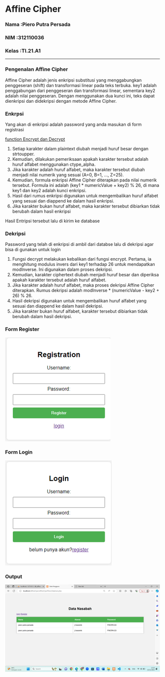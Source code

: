 # Affine Cipher



### Nama :Piero Putra Persada
### NIM :312110036
### Kelas :TI.21.A1
---

### Pengenalan Affine Cipher

Affine Cipher adalah jenis enkripsi substitusi yang menggabungkan penggeseran (shift) dan transformasi linear pada teks terbuka. key1 adalah penggabungan dari penggeseran dan transformasi linear, sementara key2 adalah nilai penggeseran. Dengan menggunakan dua kunci ini, teks dapat dienkripsi dan didekripsi dengan metode Affine Cipher.

### Enkrpsi

Yang akan di enkripsi adalah password yang anda masukan di form registrasi 

[function Encrypt dan Decrypt](https://github.com/Rizalpringgandani/Uts_Kripto_Piero/blob/main/affineCiperPiero/encrypt_decrypt.php)

1. Setiap karakter dalam plaintext diubah menjadi huruf besar dengan strtoupper.
2. Kemudian, dilakukan pemeriksaan apakah karakter tersebut adalah huruf alfabet menggunakan ctype_alpha.
3. Jika karakter adalah huruf alfabet, maka karakter tersebut diubah menjadi nilai numerik yang sesuai (A=0, B=1, ..., Z=25).
4. Kemudian, formula enkripsi Affine Cipher diterapkan pada nilai numerik tersebut. Formula ini adalah (key1 * numericValue + key2) % 26, di mana key1 dan key2 adalah kunci enkripsi.
5. Hasil dari rumus enkripsi digunakan untuk mengembalikan huruf alfabet yang sesuai dan diappend ke dalam hasil enkripsi.
6. Jika karakter bukan huruf alfabet, maka karakter tersebut dibiarkan tidak berubah dalam hasil enkripsi

Hasil Entripsi tersebut lalu di kirim ke database 

### Dekripsi

Password yang telah di enkripsi di ambil dari databse lalu di dekripsi agar bisa di gunakan untuk login

1. Fungsi decrypt melakukan kebalikan dari fungsi encrypt. Pertama, ia menghitung modulus invers dari key1 terhadap 26 untuk mendapatkan modInverse. Ini digunakan dalam proses dekripsi.
2. Kemudian, karakter ciphertext diubah menjadi huruf besar dan diperiksa apakah karakter tersebut adalah huruf alfabet.
3. Jika karakter adalah huruf alfabet, maka proses dekripsi Affine Cipher diterapkan. Rumus dekripsi adalah modInverse * (numericValue - key2 + 26) % 26.
4. Hasil dekripsi digunakan untuk mengembalikan huruf alfabet yang sesuai dan diappend ke dalam hasil dekripsi.
5. Jika karakter bukan huruf alfabet, karakter tersebut dibiarkan tidak berubah dalam hasil dekripsi.

### Form Register

![alt text](asset/regis.png)

### Form Login

![alt text](asset/login.png)

### Output 

![alt text](asset/Halaman.png)
